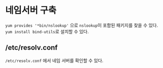 # 네임서버 구축

`yum provides '*bin/nslookup'` 으로 `nslookup`이 포함된 패키지를 찾을 수 있다.
`yum install bind-utils`로 설치할 수 있다.

## /etc/resolv.conf

`/etc/resolv.conf` 에서 네임 서버를 확인할 수 있다.

## 